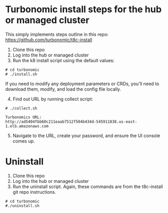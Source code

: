 # Turbonomic install steps for the hub or managed cluster
This simply implements steps outline in this repo: https://github.com/turbonomic/t8c-install

1. Clone this repo
2. Log into the hub or managed cluster
3. Run the k8 install script using the default values:
```
# cd turbonomic
# ./install.sh
```
If you need to modify any deployment parameters or CRDs, you'll need to download them, modify, and load the config file locally. 

4. Find out URL by running collect script:
```
# ./collect.sh

Turbonomics URL:
http://ad5404fbb60c211eaab7512f504b434d-545911838.us-east-1.elb.amazonaws.com
```
5. Navigate to the URL, create your password, and ensure the UI console comes up. 

# Uninstall

1. Clone this repo
2. Log into the hub or managed cluster
3. Run the uninstall script. Again, these commands are from the t8c-install git repo instructions. 
```
# cd turbonomic
#./uninstall.sh
```

